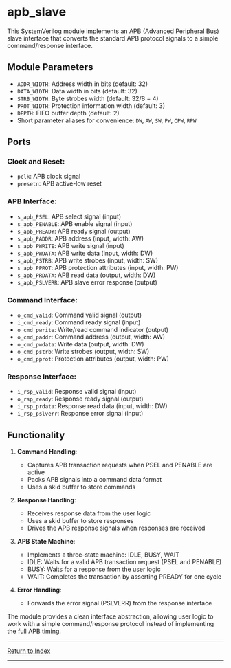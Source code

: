 # apb_slave

This SystemVerilog module implements an APB (Advanced Peripheral Bus) slave interface that converts the standard APB protocol signals to a simple command/response interface.

## Module Parameters

- `ADDR_WIDTH`: Address width in bits (default: 32)
- `DATA_WIDTH`: Data width in bits (default: 32)
- `STRB_WIDTH`: Byte strobes width (default: 32/8 = 4)
- `PROT_WIDTH`: Protection information width (default: 3)
- `DEPTH`: FIFO buffer depth (default: 2)
- Short parameter aliases for convenience: `DW`, `AW`, `SW`, `PW`, `CPW`, `RPW`

## Ports

### Clock and Reset:
- `pclk`: APB clock signal
- `presetn`: APB active-low reset

### APB Interface:
- `s_apb_PSEL`: APB select signal (input)
- `s_apb_PENABLE`: APB enable signal (input)
- `s_apb_PREADY`: APB ready signal (output)
- `s_apb_PADDR`: APB address (input, width: AW)
- `s_apb_PWRITE`: APB write signal (input)
- `s_apb_PWDATA`: APB write data (input, width: DW)
- `s_apb_PSTRB`: APB write strobes (input, width: SW)
- `s_apb_PPROT`: APB protection attributes (input, width: PW)
- `s_apb_PRDATA`: APB read data (output, width: DW)
- `s_apb_PSLVERR`: APB slave error response (output)

### Command Interface:
- `o_cmd_valid`: Command valid signal (output)
- `i_cmd_ready`: Command ready signal (input)
- `o_cmd_pwrite`: Write/read command indicator (output)
- `o_cmd_paddr`: Command address (output, width: AW)
- `o_cmd_pwdata`: Write data (output, width: DW)
- `o_cmd_pstrb`: Write strobes (output, width: SW)
- `o_cmd_pprot`: Protection attributes (output, width: PW)

### Response Interface:
- `i_rsp_valid`: Response valid signal (input)
- `o_rsp_ready`: Response ready signal (output)
- `i_rsp_prdata`: Response read data (input, width: DW)
- `i_rsp_pslverr`: Response error signal (input)

## Functionality

1. **Command Handling**:
   - Captures APB transaction requests when PSEL and PENABLE are active
   - Packs APB signals into a command data format
   - Uses a skid buffer to store commands

2. **Response Handling**:
   - Receives response data from the user logic
   - Uses a skid buffer to store responses
   - Drives the APB response signals when responses are received

3. **APB State Machine**:
   - Implements a three-state machine: IDLE, BUSY, WAIT
   - IDLE: Waits for a valid APB transaction request (PSEL and PENABLE)
   - BUSY: Waits for a response from the user logic
   - WAIT: Completes the transaction by asserting PREADY for one cycle

4. **Error Handling**:
   - Forwards the error signal (PSLVERR) from the response interface

The module provides a clean interface abstraction, allowing user logic to work with a simple command/response protocol instead of implementing the full APB timing.

---

[Return to Index](index.md)

---